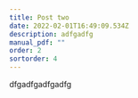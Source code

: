 ```yaml
---
title: Post two
date: 2022-02-01T16:49:09.534Z
description: adfgadfg
manual_pdf: ""
order: 2
sortorder: 4
---
```

dfgadfgadfgadfg